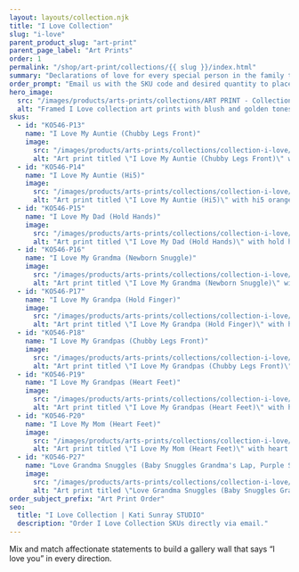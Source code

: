 ```yaml
---
layout: layouts/collection.njk
title: "I Love Collection"
slug: "i-love"
parent_product_slug: "art-print"
parent_page_label: "Art Prints"
order: 1
permalink: "/shop/art-print/collections/{{ slug }}/index.html"
summary: "Declarations of love for every special person in the family tree."
order_prompt: "Email us with the SKU code and desired quantity to place your order."
hero_image:
  src: "/images/products/arts-prints/collections/ART PRINT - Collection ‘I love’.jpg"
  alt: "Framed I Love collection art prints with blush and golden tones."
skus:
  - id: "KO546-P13"
    name: "I Love My Auntie (Chubby Legs Front)"
    image:
      src: "/images/products/arts-prints/collections/collection-i-love/KO546-P13_Art print 8.5x11_Collection I love_I love my auntie_chubby legs front_yellow coloured.jpg"
      alt: "Art print titled \"I Love My Auntie (Chubby Legs Front)\" with chubby legs front yellow coloured illustration."
  - id: "KO546-P14"
    name: "I Love My Auntie (Hi5)"
    image:
      src: "/images/products/arts-prints/collections/collection-i-love/KO546-P14_Art print 8.5x11_Collection I love_I love my auntie_hi5_Orange coloured.jpg"
      alt: "Art print titled \"I Love My Auntie (Hi5)\" with hi5 orange coloured illustration."
  - id: "KO546-P15"
    name: "I Love My Dad (Hold Hands)"
    image:
      src: "/images/products/arts-prints/collections/collection-i-love/KO546-P15_Art print 8.5x11_Collection I love_I love my dad_Hold hands_Orange coloured.jpg"
      alt: "Art print titled \"I Love My Dad (Hold Hands)\" with hold hands orange coloured illustration."
  - id: "KO546-P16"
    name: "I Love My Grandma (Newborn Snuggle)"
    image:
      src: "/images/products/arts-prints/collections/collection-i-love/KO546-P16_Art print 8.5x11_Collection I love_I love my grandma_newborn snuggle_Orange coloured.jpg"
      alt: "Art print titled \"I Love My Grandma (Newborn Snuggle)\" with newborn snuggle orange coloured illustration."
  - id: "KO546-P17"
    name: "I Love My Grandpa (Hold Finger)"
    image:
      src: "/images/products/arts-prints/collections/collection-i-love/KO546-P17_Art print 8.5x11_Collection I love_I love my grandpa_hold finger_Orange coloured.jpg"
      alt: "Art print titled \"I Love My Grandpa (Hold Finger)\" with hold finger orange coloured illustration."
  - id: "KO546-P18"
    name: "I Love My Grandpas (Chubby Legs Front)"
    image:
      src: "/images/products/arts-prints/collections/collection-i-love/KO546-P18_Art print 8.5x11_Collection I love_I love my grandpas_chubby legs front_yellow coloured.jpg"
      alt: "Art print titled \"I Love My Grandpas (Chubby Legs Front)\" with chubby legs front yellow coloured illustration."
  - id: "KO546-P19"
    name: "I Love My Grandpas (Heart Feet)"
    image:
      src: "/images/products/arts-prints/collections/collection-i-love/KO546-P19_Art print 8.5x11_Collection I love_I love my grandpas_heart feet_Blue coloured.jpg"
      alt: "Art print titled \"I Love My Grandpas (Heart Feet)\" with heart feet blue coloured illustration."
  - id: "KO546-P20"
    name: "I Love My Mom (Heart Feet)"
    image:
      src: "/images/products/arts-prints/collections/collection-i-love/KO546-P20_Art print 8.5x11_Collection I love_I love my mom_Heart feet_Orange coloured.jpg"
      alt: "Art print titled \"I Love My Mom (Heart Feet)\" with heart feet orange coloured illustration."
  - id: "KO546-P27"
    name: "Love Grandma Snuggles (Baby Snuggles Grandma's Lap, Purple Sky)"
    image:
      src: "/images/products/arts-prints/collections/collection-i-love/KO546-P27_Art print 8.5x11_Collection I love_Love Grandma Snuggles - Baby Snuggles Grandma'S Lap - Purple Sky.jpg"
      alt: "Art print titled \"Love Grandma Snuggles (Baby Snuggles Grandma's Lap, Purple Sky)\" from the I Love Collection."
order_subject_prefix: "Art Print Order"
seo:
  title: "I Love Collection | Kati Sunray STUDIO"
  description: "Order I Love Collection SKUs directly via email."
---
```


Mix and match affectionate statements to build a gallery wall that says “I love you” in every direction.
